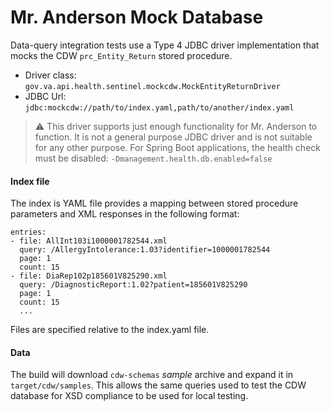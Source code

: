 # Mr. Anderson Mock Database

Data-query integration tests use a Type 4 JDBC driver implementation
that mocks the CDW `prc_Entity_Return` stored procedure.

* Driver class: `gov.va.api.health.sentinel.mockcdw.MockEntityReturnDriver`
* JDBC Url: `jdbc:mockcdw://path/to/index.yaml,path/to/another/index.yaml`

> ⚠ This driver supports just enough functionality for Mr. Anderson to function. It is not a
> general purpose JDBC driver and is not suitable for any other purpose. For Spring Boot
> applications, the health check must be disabled: `-Dmanagement.health.db.enabled=false`

#### Index file

The index is YAML file provides a mapping between stored procedure parameters and XML responses
in the following format:

```
entries:
- file: AllInt103i1000001782544.xml
  query: /AllergyIntolerance:1.03?identifier=1000001782544
  page: 1
  count: 15
- file: DiaRep102p185601V825290.xml
  query: /DiagnosticReport:1.02?patient=185601V825290
  page: 1
  count: 15
  ...
```

 Files are specified relative to the index.yaml file.

 #### Data
 The build will download `cdw-schemas` _sample_ archive and expand it in
 `target/cdw/samples`. This allows the same queries used to test the CDW database for XSD
 compliance to be used for local testing.
